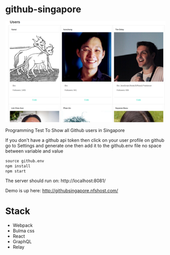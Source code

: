 # github-singapore
![Screen Shot](https://github.com/aljones15/github-singapore/raw/master/demo.png)

Programming Test To Show all Github users in Singapore

If you don't have a github api token then click on your
user profile on github go to Settings and generate one
then add it to the github.env file no space between variable and value
```
source github.env
npm install
npm start
```

The server should run on: http://localhost:8081/

Demo is up here: http://githubsingapore.nfshost.com/

# Stack
- Webpack
- Bulma css
- React
- GraphQL
- Relay
